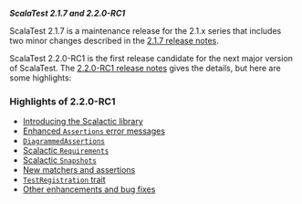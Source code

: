 ***ScalaTest 2.1.7 and 2.2.0-RC1***

ScalaTest 2.1.7 is a maintenance release for the 2.1.x series that includes two minor changes described in the [2.1.7 release notes](http://scalatest.org/release_notes/2.1.7).

ScalaTest 2.2.0-RC1 is the first release candidate for the next major version of ScalaTest. The [2.2.0-RC1 release notes](http://scalatest.org/release_notes/2.2.0) gives
the details, but here are some highlights:

### Highlights of 2.2.0-RC1

* [Introducing the Scalactic library](http://scalatest.org/release_notes/2.2.0#introductingScalactic)
* [Enhanced `Assertions` error messages](http://scalatest.org/release_notes/2.2.0#enhancedAssertionsErrorMessages)
* [`DiagrammedAssertions`](http://scalatest.org/release_notes/2.2.0#diagrammedAssertions)
* [Scalactic `Requirements`](http://scalatest.org/release_notes/2.2.0#scalacticRequirements)
* [Scalactic `Snapshots`](http://scalatest.org/release_notes/2.2.0#scalacticSnapshots)
* [New matchers and assertions](http://scalatest.org/release_notes/2.2.0#newMatchersAndAssertions)
* [`TestRegistration` trait](http://scalatest.org/release_notes/2.2.0#testRegistration)
* [Other enhancements and bug fixes](http://scalatest.org/release_notes/2.2.0#otherEnhancements)


